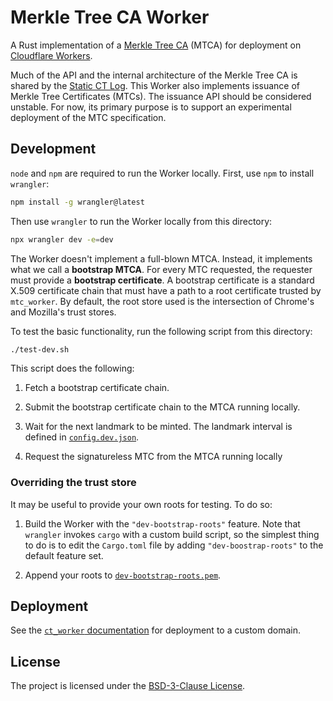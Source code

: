 # Merkle Tree CA Worker

A Rust implementation of a [Merkle Tree CA](https://github.com/davidben/merkle-tree-certs/) (MTCA) for deployment on [Cloudflare Workers](https://workers.cloudflare.com/).

Much of the API and the internal architecture of the Merkle Tree CA is shared by the [Static CT Log](../ct_worker/README.md). This Worker also implements issuance of Merkle Tree Certificates (MTCs). The issuance API should be considered unstable. For now, its primary purpose is to support an experimental deployment of the MTC specification.

## Development

`node` and `npm` are required to run the Worker locally. First, use `npm` to install `wrangler`:

```bash
npm install -g wrangler@latest
```

Then use `wrangler` to run the Worker locally from this directory:

```bash
npx wrangler dev -e=dev
```

The Worker doesn't implement a full-blown MTCA. Instead, it implements what we call a **bootstrap MTCA**. For every MTC requested, the requester must provide a **bootstrap certificate**. A bootstrap certificate is a standard X.509 certificate chain that must have a path to a root certificate trusted by `mtc_worker`. By default, the root store used is the intersection of Chrome's and Mozilla's trust stores.

To test the basic functionality, run the following script from this directory:

```bash
./test-dev.sh
```

This script does the following:

1. Fetch a bootstrap certificate chain.

1. Submit the bootstrap certificate chain to the MTCA running locally.

1. Wait for the next landmark to be minted. The landmark interval is defined in [`config.dev.json`](./config.dev.json).

1. Request the signatureless MTC from the MTCA running locally

### Overriding the trust store

It may be useful to provide your own roots for testing. To do so:

1. Build the Worker with the `"dev-bootstrap-roots"` feature. Note that `wrangler` invokes `cargo` with a custom build script, so the simplest thing to do is to edit the `Cargo.toml` file by adding `"dev-boostrap-roots"` to the default feature set.

1. Append your roots to [`dev-bootstrap-roots.pem`](./dev-bootstrap-roots.pem).

## Deployment

See the [`ct_worker` documentation](../ct_worker/README.md#deployment-to-a-custom-domain) for deployment to a custom domain.

## License

The project is licensed under the [BSD-3-Clause License](./LICENSE).
